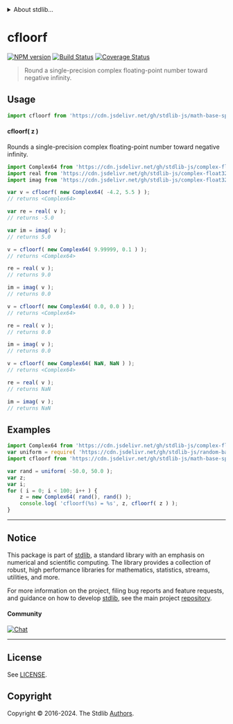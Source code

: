 <!--

@license Apache-2.0

Copyright (c) 2024 The Stdlib Authors.

Licensed under the Apache License, Version 2.0 (the "License");
you may not use this file except in compliance with the License.
You may obtain a copy of the License at

   http://www.apache.org/licenses/LICENSE-2.0

Unless required by applicable law or agreed to in writing, software
distributed under the License is distributed on an "AS IS" BASIS,
WITHOUT WARRANTIES OR CONDITIONS OF ANY KIND, either express or implied.
See the License for the specific language governing permissions and
limitations under the License.

-->


<details>
  <summary>
    About stdlib...
  </summary>
  <p>We believe in a future in which the web is a preferred environment for numerical computation. To help realize this future, we've built stdlib. stdlib is a standard library, with an emphasis on numerical and scientific computation, written in JavaScript (and C) for execution in browsers and in Node.js.</p>
  <p>The library is fully decomposable, being architected in such a way that you can swap out and mix and match APIs and functionality to cater to your exact preferences and use cases.</p>
  <p>When you use stdlib, you can be absolutely certain that you are using the most thorough, rigorous, well-written, studied, documented, tested, measured, and high-quality code out there.</p>
  <p>To join us in bringing numerical computing to the web, get started by checking us out on <a href="https://github.com/stdlib-js/stdlib">GitHub</a>, and please consider <a href="https://opencollective.com/stdlib">financially supporting stdlib</a>. We greatly appreciate your continued support!</p>
</details>

# cfloorf

[![NPM version][npm-image]][npm-url] [![Build Status][test-image]][test-url] [![Coverage Status][coverage-image]][coverage-url] <!-- [![dependencies][dependencies-image]][dependencies-url] -->

> Round a single-precision complex floating-point number toward negative infinity.



<section class="usage">

## Usage

```javascript
import cfloorf from 'https://cdn.jsdelivr.net/gh/stdlib-js/math-base-special-cfloorf@deno/mod.js';
```

#### cfloorf( z )

Rounds a single-precision complex floating-point number toward negative infinity.

```javascript
import Complex64 from 'https://cdn.jsdelivr.net/gh/stdlib-js/complex-float32-ctor@deno/mod.js';
import real from 'https://cdn.jsdelivr.net/gh/stdlib-js/complex-float32-real@deno/mod.js';
import imag from 'https://cdn.jsdelivr.net/gh/stdlib-js/complex-float32-imag@deno/mod.js';

var v = cfloorf( new Complex64( -4.2, 5.5 ) );
// returns <Complex64>

var re = real( v );
// returns -5.0

var im = imag( v );
// returns 5.0

v = cfloorf( new Complex64( 9.99999, 0.1 ) );
// returns <Complex64>

re = real( v );
// returns 9.0

im = imag( v );
// returns 0.0

v = cfloorf( new Complex64( 0.0, 0.0 ) );
// returns <Complex64>

re = real( v );
// returns 0.0

im = imag( v );
// returns 0.0

v = cfloorf( new Complex64( NaN, NaN ) );
// returns <Complex64>

re = real( v );
// returns NaN

im = imag( v );
// returns NaN
```

</section>

<!-- /.usage -->

<section class="examples">

## Examples

<!-- eslint no-undef: "error" -->

```javascript
import Complex64 from 'https://cdn.jsdelivr.net/gh/stdlib-js/complex-float32-ctor@deno/mod.js';
var uniform = require( 'https://cdn.jsdelivr.net/gh/stdlib-js/random-base-uniform' ).factory;
import cfloorf from 'https://cdn.jsdelivr.net/gh/stdlib-js/math-base-special-cfloorf@deno/mod.js';

var rand = uniform( -50.0, 50.0 );
var z;
var i;
for ( i = 0; i < 100; i++ ) {
    z = new Complex64( rand(), rand() );
    console.log( 'cfloorf(%s) = %s', z, cfloorf( z ) );
}
```

</section>

<!-- /.examples -->

<!-- C interface documentation. -->



<!-- Section for related `stdlib` packages. Do not manually edit this section, as it is automatically populated. -->

<section class="related">

</section>

<!-- /.related -->

<!-- Section for all links. Make sure to keep an empty line after the `section` element and another before the `/section` close. -->


<section class="main-repo" >

* * *

## Notice

This package is part of [stdlib][stdlib], a standard library with an emphasis on numerical and scientific computing. The library provides a collection of robust, high performance libraries for mathematics, statistics, streams, utilities, and more.

For more information on the project, filing bug reports and feature requests, and guidance on how to develop [stdlib][stdlib], see the main project [repository][stdlib].

#### Community

[![Chat][chat-image]][chat-url]

---

## License

See [LICENSE][stdlib-license].


## Copyright

Copyright &copy; 2016-2024. The Stdlib [Authors][stdlib-authors].

</section>

<!-- /.stdlib -->

<!-- Section for all links. Make sure to keep an empty line after the `section` element and another before the `/section` close. -->

<section class="links">

[npm-image]: http://img.shields.io/npm/v/@stdlib/math-base-special-cfloorf.svg
[npm-url]: https://npmjs.org/package/@stdlib/math-base-special-cfloorf

[test-image]: https://github.com/stdlib-js/math-base-special-cfloorf/actions/workflows/test.yml/badge.svg?branch=main
[test-url]: https://github.com/stdlib-js/math-base-special-cfloorf/actions/workflows/test.yml?query=branch:main

[coverage-image]: https://img.shields.io/codecov/c/github/stdlib-js/math-base-special-cfloorf/main.svg
[coverage-url]: https://codecov.io/github/stdlib-js/math-base-special-cfloorf?branch=main

<!--

[dependencies-image]: https://img.shields.io/david/stdlib-js/math-base-special-cfloorf.svg
[dependencies-url]: https://david-dm.org/stdlib-js/math-base-special-cfloorf/main

-->

[chat-image]: https://img.shields.io/gitter/room/stdlib-js/stdlib.svg
[chat-url]: https://app.gitter.im/#/room/#stdlib-js_stdlib:gitter.im

[stdlib]: https://github.com/stdlib-js/stdlib

[stdlib-authors]: https://github.com/stdlib-js/stdlib/graphs/contributors

[umd]: https://github.com/umdjs/umd
[es-module]: https://developer.mozilla.org/en-US/docs/Web/JavaScript/Guide/Modules

[deno-url]: https://github.com/stdlib-js/math-base-special-cfloorf/tree/deno
[deno-readme]: https://github.com/stdlib-js/math-base-special-cfloorf/blob/deno/README.md
[umd-url]: https://github.com/stdlib-js/math-base-special-cfloorf/tree/umd
[umd-readme]: https://github.com/stdlib-js/math-base-special-cfloorf/blob/umd/README.md
[esm-url]: https://github.com/stdlib-js/math-base-special-cfloorf/tree/esm
[esm-readme]: https://github.com/stdlib-js/math-base-special-cfloorf/blob/esm/README.md
[branches-url]: https://github.com/stdlib-js/math-base-special-cfloorf/blob/main/branches.md

[stdlib-license]: https://raw.githubusercontent.com/stdlib-js/math-base-special-cfloorf/main/LICENSE

<!-- <related-links> -->

<!-- </related-links> -->

</section>

<!-- /.links -->
